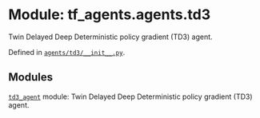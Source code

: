 <div itemscope itemtype="http://developers.google.com/ReferenceObject">
<meta itemprop="name" content="tf_agents.agents.td3" />
<meta itemprop="path" content="Stable" />
</div>

# Module: tf_agents.agents.td3

Twin Delayed Deep Deterministic policy gradient (TD3) agent.



Defined in [`agents/td3/__init__.py`](https://github.com/tensorflow/agents/tree/master/tf_agents/agents/td3/__init__.py).

<!-- Placeholder for "Used in" -->


## Modules

[`td3_agent`](../../tf_agents/agents/td3/td3_agent.md) module: Twin Delayed Deep Deterministic policy gradient (TD3) agent.

